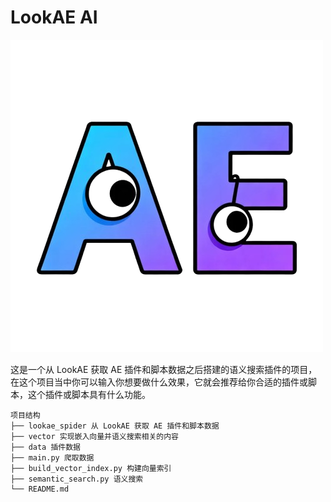 # LookAE AI

![logo](./logo.png)

这是一个从 LookAE 获取 AE 插件和脚本数据之后搭建的语义搜索插件的项目，在这个项目当中你可以输入你想要做什么效果，它就会推荐给你合适的插件或脚本，这个插件或脚本具有什么功能。

```
项目结构
├── lookae_spider 从 LookAE 获取 AE 插件和脚本数据
├── vector 实现嵌入向量并语义搜索相关的内容
├── data 插件数据
├── main.py 爬取数据
├── build_vector_index.py 构建向量索引
├── semantic_search.py 语义搜索
└── README.md
```
